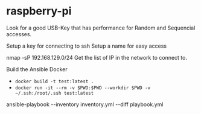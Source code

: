 # raspberry-pi

Look for a good USB-Key that has performance for Random and Sequencial accesses.

Setup a key for connecting to ssh
Setup a name for easy access

nmap -sP 192.168.129.0/24
Get the list of IP in the network to connect to.

Build the Ansible Docker
-  `docker build -t test:latest .`
-  `docker run -it --rm -v $PWD:$PWD --workdir $PWD -v ~/.ssh:/root/.ssh test:latest`


ansible-playbook --inventory inventory.yml --diff playbook.yml
